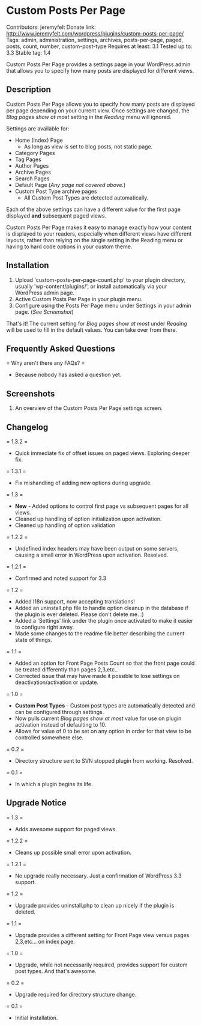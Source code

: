 Custom Posts Per Page
====================

Contributors: jeremyfelt
Donate link: http://www.jeremyfelt.com/wordpress/plugins/custom-posts-per-page/
Tags: admin, administration, settings, archives, posts-per-page, paged, posts, count, number, custom-post-type
Requires at least: 3.1
Tested up to: 3.3
Stable tag: 1.4

Custom Posts Per Page provides a settings page in your WordPress admin that allows you to specify how many posts are displayed for different views.

Description
--------------
Custom Posts Per Page allows you to specify how many posts are displayed per page depending on your current view. Once settings are changed, the *Blog pages show at most* setting in the *Reading* menu will ignored.

Settings are available for:

* Home (Index) Page
    * As long as view is set to blog posts, not static page.
* Category Pages
* Tag Pages
* Author Pages
* Archive Pages
* Search Pages
* Default Page (*Any page not covered above.*)
* Custom Post Type archive pages
    * All Custom Post Types are detected automatically.

Each of the above settings can have a different value for the first page displayed **and** subsequent paged views.

Custom Posts Per Page makes it easy to manage exactly how your content is displayed to your readers, especially when different views have different layouts, rather than relying on the single setting in the Reading menu or having to hard code options in your custom theme.

Installation
---------------

1. Upload 'custom-posts-per-page-count.php' to your plugin directory, usually 'wp-content/plugins/', or install automatically via your WordPress admin page.
1. Active Custom Posts Per Page in your plugin menu.
1. Configure using the Posts Per Page menu under Settings in your admin page. (*See Screenshot*)

That's it! The current setting for *Blog pages show at most* under *Reading* will be used to fill in the default values. You can take over from there.

Frequently Asked Questions
----------------------------

= Why aren't there any FAQs? =

*  Because nobody has asked a question yet.

Screenshots
--------------

1. An overview of the Custom Posts Per Page settings screen.

Changelog
----------
= 1.3.2 =
* Quick immediate fix of offset issues on paged views. Exploring deeper fix.

= 1.3.1 =
* Fix mishandling of adding new options during upgrade.

= 1.3 =
* **New** - Added options to control first page vs subsequent pages for all views.
* Cleaned up handling of option initialization upon activation.
* Cleaned up handling of option validation

= 1.2.2 =
* Undefined index headers may have been output on some servers, causing a small error in WordPress upon activation. Resolved.

= 1.2.1 =
* Confirmed and noted support for 3.3

= 1.2 =
* Added I18n support, now accepting translations!
* Added an uninstall.php file to handle option cleanup in the database if the plugin is ever deleted. Please don't delete me. :)
* Added a 'Settings' link under the plugin once activated to make it easier to configure right away.
* Made some changes to the readme file better describing the current state of things.

= 1.1 =
* Added an option for Front Page Posts Count so that the front page could be treated differently than pages 2,3,etc..
* Corrected issue that may have made it possible to lose settings on deactivation/activation or update.

= 1.0 =

* **Custom Post Types** - Custom post types are automatically detected and can be configured through settings.
* Now pulls current *Blog pages show at most* value for use on plugin activation instead of defaulting to 10.
* Allows for value of 0 to be set on any option in order for that view to be controlled somewhere else.

= 0.2 =

* Directory structure sent to SVN stopped plugin from working. Resolved.

= 0.1 =

* In which a plugin begins its life.

Upgrade Notice
---------------
= 1.3 =

* Adds awesome support for paged views.

= 1.2.2 =

* Cleans up possible small error upon activation.

= 1.2.1 =

* No upgrade really necessary. Just a confirmation of WordPress 3.3 support.

= 1.2 =

* Upgrade provides uninstall.php to clean up nicely if the plugin is deleted.

= 1.1 =

* Upgrade provides a different setting for Front Page view versus pages 2,3,etc... on index page.

= 1.0 =

* Upgrade, while not necessarily required, provides support for custom post types. And that's awesome.

= 0.2 =

* Upgrade required for directory structure change.

= 0.1 =

* Initial installation.